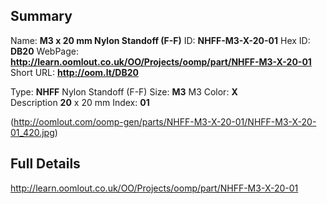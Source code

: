 

 ## Summary
Name: __M3 x 20 mm Nylon Standoff (F-F)__
ID: __NHFF-M3-X-20-01__
Hex ID: __DB20__
WebPage: __http://learn.oomlout.co.uk/OO/Projects/oomp/part/NHFF-M3-X-20-01__
Short URL: __http://oom.lt/DB20__

Type: __NHFF__ Nylon Standoff (F-F) 
Size: __M3__ M3 
Color: __X__  
Description __20__ x 20 mm 
Index: __01__


(http://oomlout.com/oomp-gen/parts/NHFF-M3-X-20-01/NHFF-M3-X-20-01_420.jpg)


 ## Full Details
 http://learn.oomlout.co.uk/OO/Projects/oomp/part/NHFF-M3-X-20-01














